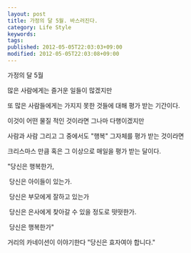 ```yaml
---
layout: post
title: 가정의 달 5월. 바스러진다.
category: Life Style
keywords: 
tags: 
published: 2012-05-05T22:03:03+09:00
modified: 2012-05-05T22:03:08+09:00
---
```

가정의 달 5월&nbsp;

많은 사람에게는 즐거운 일들이 많겠지만

또 많은 사람들에게는 가지지 못한 것들에 대해 평가 받는 기간이다.

이것이 어떤 물질 적인 것이라면 그나마 다행이겠지만

사람과 사람 그리고 그 중에서도 "행복" 그자체를 평가 받는 것이라면

크리스마스 만큼 혹은 그 이상으로 매일을 평가 받는 달이다.

"당신은 행복한가,

&nbsp;당신은 아이들이 있는가.&nbsp;

&nbsp;당신은 부모에게 잘하고 있는가

&nbsp;당신은 은사에게 찾아갈 수 있을 정도로 떳떳한가.

&nbsp;당신은 행복한가"

거리의 카네이션이 이야기한다 "당신은 효자여야 합니다."

